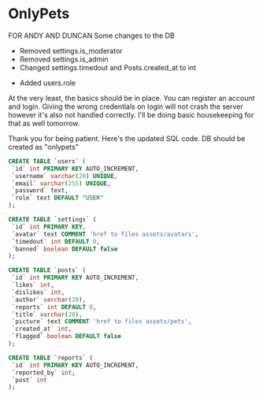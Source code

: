 # OnlyPets

FOR ANDY AND DUNCAN
Some changes to the DB
- Removed settings.is_moderator
- Removed settings.is_admin
- Changed settings.timedout and Posts.created_at to int
+ Added users.role
  
 At the very least, the basics should be in place. You can register an account and login. Giving the wrong credentials on login will not crash the server
 however it's also not handled correctly. I'll be doing basic housekeeping for that as well tomorrow.
 
 Thank you for being patient. Here's the updated SQL code. DB should be created as "onlypets"
 ```SQL
 CREATE TABLE `users` (
  `id` int PRIMARY KEY AUTO_INCREMENT,
  `username` varchar(20) UNIQUE,
  `email` varchar(255) UNIQUE,
  `password` text,
  `role` text DEFAULT "USER"
);

CREATE TABLE `settings` (
  `id` int PRIMARY KEY,
  `avatar` text COMMENT 'href to files assets/avatars',
  `timedout` int DEFAULT 0,
  `banned` boolean DEFAULT false
);

CREATE TABLE `posts` (
  `id` int PRIMARY KEY AUTO_INCREMENT,
  `likes` int,
  `dislikes` int,
  `author` varchar(20),
  `reports` int DEFAULT 0,
  `title` varchar(20),
  `picture` text COMMENT 'href to files assets/pets',
  `created_at` int,
  `flagged` boolean DEFAULT false
);

CREATE TABLE `reports` (
  `id` int PRIMARY KEY AUTO_INCREMENT,
  `reported_by` int,
  `post` int
);
